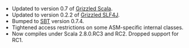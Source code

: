 * Updated to version 0.7 of [Grizzled Scala][].
* Updated to version 0.2.2 of [Grizzled SLF4J][].
* Bumped to [SBT][] version 0.7.4.
* Tightened access restrictions on some ASM-specific internal classes.
* Now compiles under Scala 2.8.0.RC3 and RC2. Dropped support for RC1.

[SBT]: http://code.google.com/p/simple-build-tool
[Grizzled Scala]: http://bmc.github.com/grizzled-scala/
[Grizzled SLF4J]: http://bmc.github.com/grizzled-slf4j/
